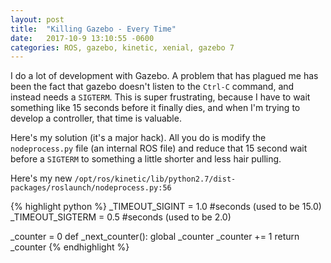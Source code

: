 ```yaml
---
layout: post
title:  "Killing Gazebo - Every Time"
date:   2017-10-9 13:10:55 -0600
categories: ROS, gazebo, kinetic, xenial, gazebo 7
---
```


I do a lot of development with Gazebo.  A problem that has plagued me has been the fact that gazebo doesn't listen to the `Ctrl-C` command, and instead needs a `SIGTERM`.  This is super frustrating, because I have to wait something like 15 seconds before it finally dies, and when I'm trying to develop a controller, that time is valuable.

Here's my solution (it's a major hack).  All you do is modify the `nodeprocess.py` file (an internal ROS file) and reduce that 15 second wait before a `SIGTERM` to something a little shorter and less hair pulling.

Here's my new `/opt/ros/kinetic/lib/python2.7/dist-packages/roslaunch/nodeprocess.py:56`

{% highlight python %}
_TIMEOUT_SIGINT  = 1.0 #seconds (used to be 15.0)
_TIMEOUT_SIGTERM = 0.5 #seconds (used to be 2.0)

_counter = 0
def _next_counter():
    global _counter
    _counter += 1
    return _counter
{% endhighlight %}
